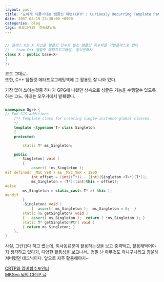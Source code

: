 ```yaml
---
layout: post
title: "묘하게 되풀이되는 템플릿 패턴(CRTP : Curiously Recurring Template Pattern)"
date: 2007-08-19 23:30:00 +0900
categories: blog
tags: 프로그래밍  하드보일드
---
```


```cpp

// 클래스 X는 X 자신을 템플릿 인수로 받는 템플릿 특수화를 기반클래스로 한다
// - from C++ 템플릿 메타프로그래밍, 정보문화사
class X : public base<X>
{
};

```

코드 그대로.. <br>
또한, C++ 템플릿 메타프로그래밍책에 그 활용도 잘 나와 있다.

가장 많이 쓰이는것중 하나가 GPG에 나왔던 상속으로 싱글톤 기능을 수행할수 있도록 하는 코드. 아래는 오우거에서 발췌했다.

```cpp

namespace Ogre {
// End SJS additions
    /** Template class for creating single-instance global classes.
    */
    template <typename T> class Singleton
    {
    protected:

        static T* ms_Singleton;

    public:
        Singleton( void )
        {
            assert( !ms_Singleton );
#if defined( _MSC_VER ) && _MSC_VER < 1200   
            int offset = (int)(T*)1 - (int)(Singleton <T>*)(T*)1;
            ms_Singleton = (T*)((int)this + offset);
#else
        ms_Singleton = static_cast< T* >( this );
#endif
        }
        ~Singleton( void )
            {  assert( ms_Singleton );  ms_Singleton = 0;  }
        static T& getSingleton( void )
        {   assert( ms_Singleton );  return ( *ms_Singleton ); }
        static T* getSingletonPtr( void )
        { return ms_Singleton; }
    };
}

```

사실, 그런갑다 하고 썼는데, 회사동료분이 활용하는것을 보고 충격먹고, 활용해먹어야지 생각하고 있다가, 다양한 활용성을 보고나서.. 정말 난 아무것도 아니구나라고 침울해져버렸던 테크닉이다. 앞으로 자주 활용해야지~

[CRTP와 멤버함수포인터](/blog//blog/2008/05/20/crtp-member-func-ptr.html)<br/>
[MKSeo 님의 CRTP 글](http://mkseo.pe.kr/blog/?p=1598)

